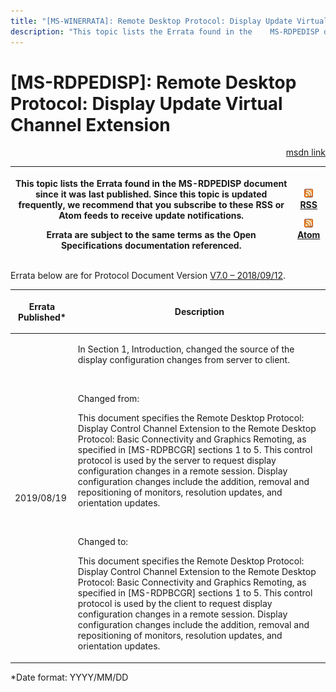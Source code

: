 ```yaml
---
title: "[MS-WINERRATA]: Remote Desktop Protocol: Display Update Virtual Channel Extension"
description: "This topic lists the Errata found in the    MS-RDPEDISP document since it was last published. Since this topic is    updated frequently, we"
---
```


# [MS-RDPEDISP]: Remote Desktop Protocol: Display Update Virtual Channel Extension

<p align="right"><a href="https://msdn.microsoft.com/en-us/library/2d17ddfe-79e8-4cd9-8b41-6ff5dcc44464">msdn link</a></p>
<p> </p>

<table>
 <thead>
  <tr>
   <th>
   <p>This topic lists the Errata found in the
   MS-RDPEDISP document since it was last published. Since this topic is
   updated frequently, we recommend that you subscribe to these RSS or Atom
   feeds to receive update notifications.</p>
   <p>Errata are subject to the same terms as the
   Open Specifications documentation referenced.</p>
   </th>
   <th>
   <p><img id="Picture 372" src="MS-WINERRATA_files/image002.png"><span><a href="http://blogs.msdn.com/b/protocol_content_errata/rss.aspx">RSS</a></span>
   </p>
   <p><img id="Picture 371" src="MS-WINERRATA_files/image002.png"><span><a href="http://blogs.msdn.com/b/protocol_content_errata/atom.aspx">Atom</a></span>
   </p>
   <p> </p>
   </th>
  </tr>
 </thead>
</table>

<p>Errata below are for Protocol Document Version <span><a href="https://docs.microsoft.com/en-us/openspecs/windows_protocols/ms-rdpedisp/d2954508-f487-48bc-8731-39743e0854a9">V7.0
– 2018/09/12</a></span>.</p>

<table><thead>
  <tr>
   <th>
   <p>Errata Published*</p>
   </th>
   <th>
   <p>Description</p>
   </th>
  </tr>
 </thead><tbody><tr>
  <td>
  <p>2019/08/19</p>
  </td>
  <td>
  <p>In Section 1, Introduction, changed the source of the
  display configuration changes from server to client.&#8203;&#8203;</p>
  <p>&#8203;</p>
  <p>Changed from:&#8203;</p>
  <p>This document specifies the Remote Desktop Protocol:
  Display Control Channel Extension to the Remote Desktop Protocol: Basic
  Connectivity and Graphics Remoting, as specified in [MS-RDPBCGR] sections 1
  to 5. This control protocol is used by the server to request display
  configuration changes in a remote session. Display configuration changes
  include the addition, removal and repositioning of monitors, resolution
  updates, and orientation updates.&#8203;</p>
  <p>&#8203;&#8203;</p>
  <p>Changed to:&#8203;</p>
  <p>This document specifies the Remote Desktop Protocol:
  Display Control Channel Extension to the Remote Desktop Protocol: Basic
  Connectivity and Graphics Remoting, as specified in [MS-RDPBCGR] sections 1
  to 5. This control protocol is used by the client to request display
  configuration changes in a remote session. Display configuration changes
  include the addition, removal and repositioning of monitors, resolution
  updates, and orientation updates.&#8203;</p>
  </td>
 </tr></tbody></table>

<p>*Date format: YYYY/MM/DD</p>


                